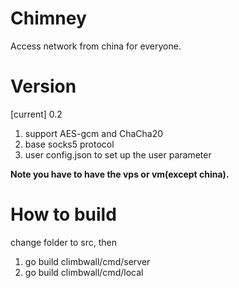 # Chimney

Access network from china for everyone.



# Version

[current] 0.2

1. support AES-gcm and ChaCha20
2. base socks5 protocol
3. user config.json to set up the user parameter


**Note you have to have the vps or vm(except china).**


# How to build
change folder to src, then

1. go build climbwall/cmd/server
2. go build climbwall/cmd/local


